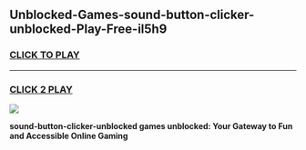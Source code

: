 
## Unblocked-Games-sound-button-clicker-unblocked-Play-Free-il5h9
<h3>
<a href="https://premium76.site?title=sound-button-clicker-unblocked&ref=21A">CLICK TO PLAY</a></h3>
<hr>

<h3>
<a href="https://premium76.site?title=sound-button-clicker-unblocked&ref=21A">CLICK 2 PLAY</a>
  
</h3>

<a href="https://premium76.site?title=sound-button-clicker-unblocked&ref=21A"><img src="https://clearcache.store/games.png"></a>


**sound-button-clicker-unblocked games unblocked: Your Gateway to Fun and Accessible Online Gaming**
